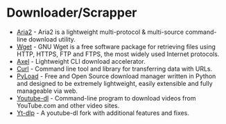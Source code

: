 # Downloader/Scrapper

* [Aria2](https://aria2.github.io/) - Aria2 is a lightweight multi-protocol & multi-source command-line download utility.
* [Wget](https://www.gnu.org/software/wget) - GNU Wget is a free software package for retrieving files using HTTP, HTTPS, FTP and FTPS, the most widely used Internet protocols.
* [Axel](https://github.com/axel-download-accelerator/axel) - Lightweight CLI download accelerator.
* [Curl](https://curl.se/) - Command line tool and library for transferring data with URLs.
* [PyLoad](https://pyload.net/) - Free and Open Source download manager written in Python and designed to be extremely lightweight, easily extensible and fully manageable via web.
* [Youtube-dl](https://github.com/ytdl-org/youtube-dl) - Command-line program to download videos from YouTube.com and other video sites.
* [Yt-dlp](https://github.com/yt-dlp/yt-dlp) - A youtube-dl fork with additional features and fixes.
